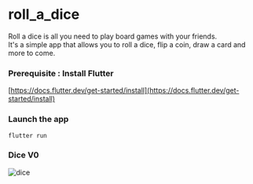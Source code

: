 # roll_a_dice

Roll a dice is all you need to play board games with your friends. \
It's a simple app that allows you to roll a dice, flip a coin, draw a card and more to come.

### Prerequisite : Install Flutter

[https://docs.flutter.dev/get-started/install](https://docs.flutter.dev/get-started/install)

### Launch the app

```flutter run```

### Dice V0

![dice](screenshots/Dice_v0.gif)
